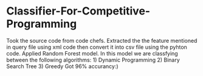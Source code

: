 # Classifier-For-Competitive-Programming
Took the source code from code chefs.
Extracted the the feature mentioned in query file using xml code then convert it into csv file using the pyhton code.
Applied Random Forest model.
In this model we are classfying between the following algorithms: 1) Dynamic Programming
                                                                  2) Binary Search Tree
                                                                  3) Greedy
Got 96% accurancy:)
